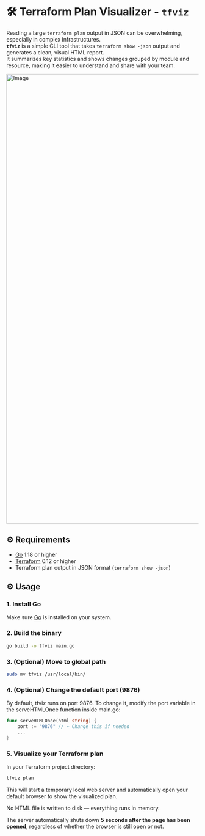 # 🛠️ Terraform Plan Visualizer - `tfviz`

Reading a large `terraform plan` output in JSON can be overwhelming, especially in complex infrastructures.  
**`tfviz`** is a simple CLI tool that takes `terraform show -json` output and generates a clean, visual HTML report.  
It summarizes key statistics and shows changes grouped by module and resource, making it easier to understand and share with your team.

<img width="1179" alt="Image" src="https://github.com/user-attachments/assets/4cd6713d-32d7-4d89-a039-668ceba9533f" />

## ⚙️ Requirements

- [Go](https://go.dev/dl/) 1.18 or higher
- [Terraform](https://www.terraform.io/downloads) 0.12 or higher
- Terraform plan output in JSON format (`terraform show -json`)

## ⚙️ Usage

### 1. Install Go

Make sure [Go](https://go.dev/dl/) is installed on your system.

### 2. Build the binary

```bash
go build -o tfviz main.go
```

### 3. (Optional) Move to global path
```bash
sudo mv tfviz /usr/local/bin/
```

### 4. (Optional) Change the default port (9876)
By default, tfviz runs on port 9876.
To change it, modify the port variable in the serveHTMLOnce function inside main.go:

```go
func serveHTMLOnce(html string) {
    port := "9876" // ← Change this if needed
    ...
}
```

### 5. Visualize your Terraform plan
In your Terraform project directory:

```bash
tfviz plan
```

This will start a temporary local web server and automatically open your default browser to show the visualized plan.  

No HTML file is written to disk — everything runs in memory.
  
The server automatically shuts down **5 seconds after the page has been opened**, regardless of whether the browser is still open or not.